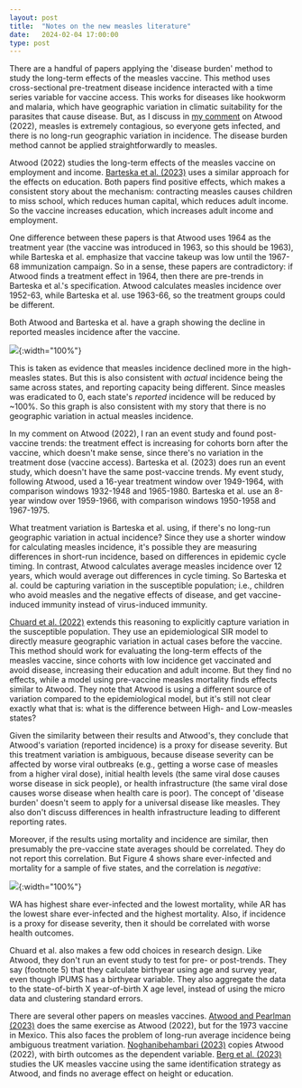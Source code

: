 ```yaml
---
layout: post
title:  "Notes on the new measles literature"
date:   2024-02-04 17:00:00
type: post
---
```

There are a handful of papers applying the 'disease burden' method to study the long-term effects of the measles vaccine.
This method uses cross-sectional pre-treatment disease incidence interacted with a time series variable for vaccine access.
This works for diseases like hookworm and malaria, which have geographic variation in climatic suitability for the parasites that cause disease.
But, as I discuss in [my comment](https://michaelwiebe.com/assets/atwood/atwood_comment) on Atwood (2022), measles is extremely contagious, so everyone gets infected, and there is no long-run geographic variation in incidence.
The disease burden method cannot be applied straightforwardly to measles.

Atwood (2022) studies the long-term effects of the measles vaccine on employment and income.
[Barteska et al. (2023)](https://www.sciencedirect.com/science/article/pii/S0167629623001054) uses a similar approach for the effects on education.
Both papers find positive effects, which makes a consistent story about the mechanism: contracting measles causes children to miss school, which reduces human capital, which reduces adult income.
So the vaccine increases education, which increases adult income and employment.

One difference between these papers is that Atwood uses 1964 as the treatment year (the vaccine was introduced in 1963, so this should be 1963), while Barteska et al. emphasize that vaccine takeup was low until the 1967-68 immunization campaign.
So in a sense, these papers are contradictory: if Atwood finds a treatment effect in 1964, then there are pre-trends in Barteska et al.'s specification.
Atwood calculates measles incidence over 1952-63, while Barteska et al. use 1963-66, so the treatment groups could be different.

Both Atwood and Barteska et al. have a graph showing the decline in reported measles incidence after the vaccine. 

![](https://michaelwiebe.com/assets/measles_lit/barteska-fig4.png){:width="100%"}

This is taken as evidence that measles incidence declined more in the high-measles states.
But this is also consistent with *actual* incidence being the same across states, and reporting capacity being different.
Since measles was eradicated to 0, each state's *reported* incidence will be reduced by ~100%.
So this graph is also consistent with my story that there is no geographic variation in actual measles incidence.

In my comment on Atwood (2022), I ran an event study and found post-vaccine trends: the treatment effect is increasing for cohorts born after the vaccine, which doesn't make sense, since there's no variation in the treatment dose (vaccine access).
Barteska et al. (2023) does run an event study, which doesn't have the same post-vaccine trends.
My event study, following Atwood, used a 16-year treatment window over 1949-1964, with comparison windows 1932-1948 and 1965-1980.
Barteska et al. use an 8-year window over 1959-1966, with comparison windows 1950-1958 and 1967-1975.

What treatment variation is Barteska et al. using, if there's no long-run geographic variation in actual incidence?
Since they use a shorter window for calculating measles incidence, it's possible they are measuring differences in short-run incidence, based on differences in epidemic cycle timing.
In contrast, Atwood calculates average measles incidence over 12 years, which would average out differences in cycle timing.
So Barteska et al. could be capturing variation in the susceptible population; i.e., children who avoid measles and the negative effects of disease, and get vaccine-induced immunity instead of virus-induced immunity.

[Chuard et al. (2022)](https://www.nber.org/papers/w30202) extends this reasoning to explicitly capture variation in the susceptible population.
They use an epidemiological SIR model to directly measure geographic variation in actual cases before the vaccine.
This method should work for evaluating the long-term effects of the measles vaccine, since cohorts with low incidence get vaccinated and avoid disease, increasing their education and adult income.
But they find no effects, while a model using pre-vaccine measles mortality finds effects similar to Atwood.
They note that Atwood is using a different source of variation compared to the epidemiological model, but it's still not clear exactly what that is: what is the difference between High- and Low-measles states?

Given the similarity between their results and Atwood's, they conclude that Atwood's variation (reported incidence) is a proxy for disease severity.
But this treatment variation is ambiguous, because disease severity can be affected by worse viral outbreaks (e.g., getting a worse case of measles from a higher viral dose), initial health levels (the same viral dose causes worse disease in sick people), or health infrastructure (the same viral dose causes worse disease when health care is poor).
The concept of 'disease burden' doesn't seem to apply for a universal disease like measles.
They also don't discuss differences in health infrastructure leading to different reporting rates.

Moreover, if the results using mortality and incidence are similar, then presumably the pre-vaccine state averages should be correlated.
They do not report this correlation.
But Figure 4 shows share ever-infected and mortality for a sample of five states, and the correlation is *negative*: 

![](https://michaelwiebe.com/assets/measles_lit/chuard-fig4.png){:width="100%"}

WA has highest share ever-infected and the lowest mortality, while AR has the lowest share ever-infected and the highest mortality.
Also, if incidence is a proxy for disease severity, then it should be correlated with worse health outcomes.

Chuard et al. also makes a few odd choices in research design.
Like Atwood, they don't run an event study to test for pre- or post-trends.
They say (footnote 5) that they calculate birthyear using age and survey year, even though IPUMS has a birthyear variable.
They also aggregate the data to the state-of-birth X year-of-birth X age level, instead of using the micro data and clustering standard errors.

There are several other papers on measles vaccines.
[Atwood and Pearlman (2023)](https://www.haverford.edu/sites/default/files/Department/Economics/econ-colloquium-Measles_Mexico_Feb2023.pdf) does the same exercise as Atwood (2022), but for the 1973 vaccine in Mexico.
This also faces the problem of long-run average incidence being ambiguous treatment variation.
[Noghanibehambari (2023)](https://www.journals.uchicago.edu/doi/10.1086/726121) copies Atwood (2022), with birth outcomes as the dependent variable.
[Berg et al. (2023)](https://arxiv.org/pdf/2301.10558.pdf) studies the UK measles vaccine using the same identification strategy as Atwood, and finds no average effect on height or education.
